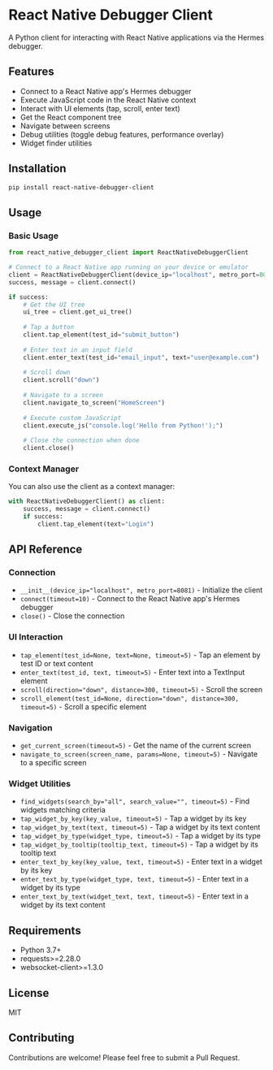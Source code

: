 # React Native Debugger Client

A Python client for interacting with React Native applications via the Hermes debugger.

## Features

- Connect to a React Native app's Hermes debugger
- Execute JavaScript code in the React Native context
- Interact with UI elements (tap, scroll, enter text)
- Get the React component tree
- Navigate between screens
- Debug utilities (toggle debug features, performance overlay)
- Widget finder utilities

## Installation

```bash
pip install react-native-debugger-client
```

## Usage

### Basic Usage

```python
from react_native_debugger_client import ReactNativeDebuggerClient

# Connect to a React Native app running on your device or emulator
client = ReactNativeDebuggerClient(device_ip="localhost", metro_port=8081)
success, message = client.connect()

if success:
    # Get the UI tree
    ui_tree = client.get_ui_tree()
    
    # Tap a button
    client.tap_element(test_id="submit_button")
    
    # Enter text in an input field
    client.enter_text(test_id="email_input", text="user@example.com")
    
    # Scroll down
    client.scroll("down")
    
    # Navigate to a screen
    client.navigate_to_screen("HomeScreen")
    
    # Execute custom JavaScript
    client.execute_js("console.log('Hello from Python!');")
    
    # Close the connection when done
    client.close()
```

### Context Manager

You can also use the client as a context manager:

```python
with ReactNativeDebuggerClient() as client:
    success, message = client.connect()
    if success:
        client.tap_element(text="Login")
```

## API Reference

### Connection

- `__init__(device_ip="localhost", metro_port=8081)` - Initialize the client
- `connect(timeout=10)` - Connect to the React Native app's Hermes debugger
- `close()` - Close the connection

### UI Interaction

- `tap_element(test_id=None, text=None, timeout=5)` - Tap an element by test ID or text content
- `enter_text(test_id, text, timeout=5)` - Enter text into a TextInput element
- `scroll(direction="down", distance=300, timeout=5)` - Scroll the screen
- `scroll_element(test_id=None, direction="down", distance=300, timeout=5)` - Scroll a specific element

### Navigation

- `get_current_screen(timeout=5)` - Get the name of the current screen
- `navigate_to_screen(screen_name, params=None, timeout=5)` - Navigate to a specific screen

### Widget Utilities

- `find_widgets(search_by="all", search_value="", timeout=5)` - Find widgets matching criteria
- `tap_widget_by_key(key_value, timeout=5)` - Tap a widget by its key
- `tap_widget_by_text(text, timeout=5)` - Tap a widget by its text content
- `tap_widget_by_type(widget_type, timeout=5)` - Tap a widget by its type
- `tap_widget_by_tooltip(tooltip_text, timeout=5)` - Tap a widget by its tooltip text
- `enter_text_by_key(key_value, text, timeout=5)` - Enter text in a widget by its key
- `enter_text_by_type(widget_type, text, timeout=5)` - Enter text in a widget by its type
- `enter_text_by_text(widget_text, text, timeout=5)` - Enter text in a widget by its text content

## Requirements

- Python 3.7+
- requests>=2.28.0
- websocket-client>=1.3.0

## License

MIT

## Contributing

Contributions are welcome! Please feel free to submit a Pull Request.
